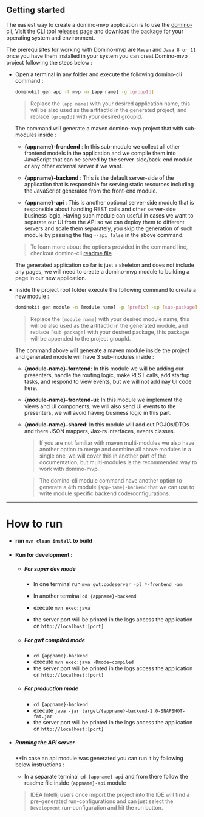## Getting started

The easiest way to create a domino-mvp application is to use the [domino-cli](https://github.com/DominoKit/domino-cli), Visit the CLI tool [releases page](https://github.com/DominoKit/domino-cli/releases) and download the package for your operating system and environment.

The prerequisites for working with Domino-mvp are `Maven` and `Java 8 or 11` once you have them installed in your system you can creat Domino-mvp project following the steps below :

- Open a terminal in any folder and execute the following domino-cli command : 

    ```bash
    dominokit gen app -t mvp -n [app name] -g [groupId]
    ```
    
    > Replace the `[app name]` with your desired application name, this will be also used as the artifactId in the generated project, and replace `[groupId]` with your desired groupId.
    
    The command will generate a maven domino-mvp project that with sub-modules inside :
    
    - **{appname}-frondend** : In this sub-module we collect all other frontend models in the application and we compile them into JavaScript that can be served by the server-side/back-end module or any other external server if we want.
    
    - **{appname}-backend** : This is the default server-side of the application that is responsible for serving static resources including the JavaScript generated from the front-end module. 
    
    - **{appname}-api** : This is another optional server-side module that is responsible about handling REST calls and other server-side business logic, Having such module can useful in cases we want to separate our UI from the API so we can deploy them to different servers and scale them separately, you skip the generation of such module by passing the flag `--api false` in the above command.

    > To learn more about the options provided in the command line, checkout domino-cli [readme file](https://github.com/DominoKit/domino-cli/blob/master/README.md)

  The generated application so far is just a skeleton and does not include any pages, we will need to create a domino-mvp module to building a page in our new application.


- Inside the project root folder execute the following command to create a new module :
  ```bash
  dominokit gen module -n [module name] -p [prefix] -sp [sub-package]
  ```
  > Replace the `[module name]` with your desired module name, this will be also used as the artifactId in the generated module, and replace `[sub-package]` with your desired package, this package will be appended to the project groupId.

  The command above will generate a maven module inside the project and generated module will have 3 sub-modules inside :

  - **{module-name}-forntend**: In this module we will be adding our presenters, handle the routing logic, make REST calls, add startup tasks, and respond to view events, but we will not add nay UI code here.

  - **{module-name}-frontend-ui**: In this module we implement the views and UI components, we will also send UI events to the presenters, we will avoid having business logic in this part. 

  - **{module-name}-shared**: In this module will add out POJOs/DTOs and there JSON mappers, Jax-rs interfaces, events classes.
    
    > If you are not familiar with maven multi-modules we also have another option to merge and combine all above modules in a single one, we will cover this in another part of the documentation, but multi-modules is the recommended way to work with domino-mvp.
   
    > The domino-cli module command have another option to generate a 4th module `[app-name]-backend` that we can use to write module specific backend code/configurations. 

----------------------------

# How to run

- #### run `mvn clean install` to build

- #### Run for development :

    - ##### For super dev mode

        - In one terminal run `mvn gwt:codeserver -pl *-frontend -am`

        - In another terminal `cd {appname}-backend`
        - execute `mvn exec:java`
        - the server port will be printed in the logs access the application on `http://localhost:[port]`

    - ##### For gwt compiled mode

        - `cd {appname}-backend`
        - execute `mvn exec:java -Dmode=compiled`
        - the server port will be printed in the logs access the application on `http://localhost:[port]`

    - ##### For production mode

        - `cd {appname}-backend`
        - execute `java -jar target/{appname}-backend-1.0-SNAPSHOT-fat.jar`
        - the server port will be printed in the logs access the application on `http://localhost:[port]`


- ##### Running the API server
  **In case an api module was generated you can run it by following below instructions :

    - In a separate terminal `cd {appname}-api` and from there follow the readme file inside `{appname}-api` module

    > IDEA Intellij users once import the project into the IDE will find a pre-generated run-configurations and can just select the `Development` run-configuration and hit the run button.